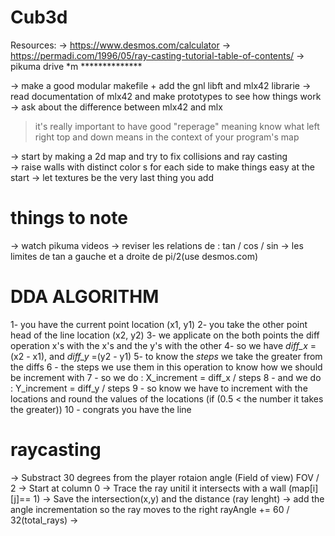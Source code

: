 # Cub3d
Resources:
 -> https://www.desmos.com/calculator
 -> https://permadi.com/1996/05/ray-casting-tutorial-table-of-contents/
 -> pikuma drive
*m    **************

-> make a good modular makefile + add the gnl libft and mlx42 librarie 
-> read documentation of mlx42 and make prototypes to see how things work
-> ask about the difference between mlx42 and mlx

> it's really important to have good "reperage" meaning know what left right top and down means in the context of your program's map  

-> start by making a 2d map and try to fix collisions and ray casting  
-> raise walls with distinct color   s for each side to make things easy at the start
-> let textures be the very last thing you add

# things to note

-> watch pikuma videos
-> reviser les relations de : tan / cos / sin
-> les limites de tan a gauche et a droite de pi/2(use desmos.com)

# DDA ALGORITHM

1- you have the current point location (x1, y1)
2- you take the other point head of the line location (x2, y2)
3- we applicate on the both points the diff operation x's with the x's and the y's with the other
4- so we have *diff_x*  = (x2 - x1), and *diff_y* =(y2 - y1) 
5- to know the *steps* we take the greater from the diffs 
6 -  the steps we use them in this operation to know how we should be increment with
7 - so we do :  X_increment = diff_x / steps
8 - and  we do :  Y_increment = diff_y / steps
9 - so know we have to increment with the locations and round the values of the locations (if (0.5 < the number it takes the greater))
10 - congrats you have the line 

# raycasting

-> Substract 30 degrees  from the player rotaion angle (Field of view) FOV / 2
-> Start at column 0
-> Trace the ray unitil it intersects with a wall (map[i][j]== 1)
-> Save the intersection(x,y) and the distance (ray lenght)
-> add the angle incrementation so the ray moves to the right rayAngle += 60 / 32(total_rays)
-> 